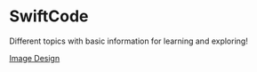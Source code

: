 # SwiftCode
Different topics with basic information for learning and exploring!


[Image Design](docs/ImageDesign.md)
